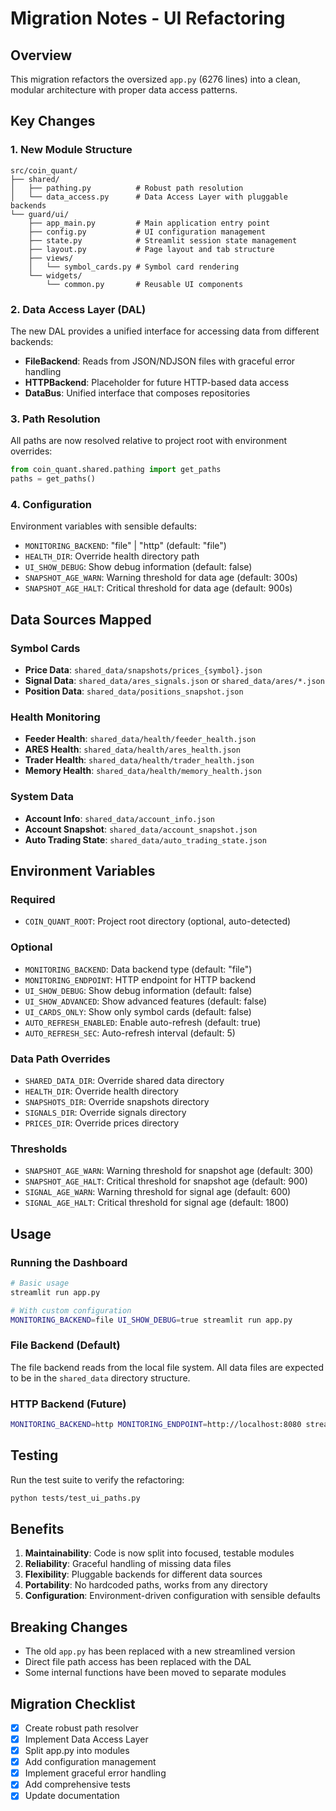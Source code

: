 # Migration Notes - UI Refactoring

## Overview

This migration refactors the oversized `app.py` (6276 lines) into a clean, modular architecture with proper data access patterns.

## Key Changes

### 1. New Module Structure

```
src/coin_quant/
├── shared/
│   ├── pathing.py          # Robust path resolution
│   └── data_access.py      # Data Access Layer with pluggable backends
└── guard/ui/
    ├── app_main.py         # Main application entry point
    ├── config.py           # UI configuration management
    ├── state.py            # Streamlit session state management
    ├── layout.py           # Page layout and tab structure
    ├── views/
    │   └── symbol_cards.py # Symbol card rendering
    └── widgets/
        └── common.py       # Reusable UI components
```

### 2. Data Access Layer (DAL)

The new DAL provides a unified interface for accessing data from different backends:

- **FileBackend**: Reads from JSON/NDJSON files with graceful error handling
- **HTTPBackend**: Placeholder for future HTTP-based data access
- **DataBus**: Unified interface that composes repositories

### 3. Path Resolution

All paths are now resolved relative to project root with environment overrides:

```python
from coin_quant.shared.pathing import get_paths
paths = get_paths()
```

### 4. Configuration

Environment variables with sensible defaults:

- `MONITORING_BACKEND`: "file" | "http" (default: "file")
- `HEALTH_DIR`: Override health directory path
- `UI_SHOW_DEBUG`: Show debug information (default: false)
- `SNAPSHOT_AGE_WARN`: Warning threshold for data age (default: 300s)
- `SNAPSHOT_AGE_HALT`: Critical threshold for data age (default: 900s)

## Data Sources Mapped

### Symbol Cards
- **Price Data**: `shared_data/snapshots/prices_{symbol}.json`
- **Signal Data**: `shared_data/ares_signals.json` or `shared_data/ares/*.json`
- **Position Data**: `shared_data/positions_snapshot.json`

### Health Monitoring
- **Feeder Health**: `shared_data/health/feeder_health.json`
- **ARES Health**: `shared_data/health/ares_health.json`
- **Trader Health**: `shared_data/health/trader_health.json`
- **Memory Health**: `shared_data/health/memory_health.json`

### System Data
- **Account Info**: `shared_data/account_info.json`
- **Account Snapshot**: `shared_data/account_snapshot.json`
- **Auto Trading State**: `shared_data/auto_trading_state.json`

## Environment Variables

### Required
- `COIN_QUANT_ROOT`: Project root directory (optional, auto-detected)

### Optional
- `MONITORING_BACKEND`: Data backend type (default: "file")
- `MONITORING_ENDPOINT`: HTTP endpoint for HTTP backend
- `UI_SHOW_DEBUG`: Show debug information (default: false)
- `UI_SHOW_ADVANCED`: Show advanced features (default: false)
- `UI_CARDS_ONLY`: Show only symbol cards (default: false)
- `AUTO_REFRESH_ENABLED`: Enable auto-refresh (default: true)
- `AUTO_REFRESH_SEC`: Auto-refresh interval (default: 5)

### Data Path Overrides
- `SHARED_DATA_DIR`: Override shared data directory
- `HEALTH_DIR`: Override health directory
- `SNAPSHOTS_DIR`: Override snapshots directory
- `SIGNALS_DIR`: Override signals directory
- `PRICES_DIR`: Override prices directory

### Thresholds
- `SNAPSHOT_AGE_WARN`: Warning threshold for snapshot age (default: 300)
- `SNAPSHOT_AGE_HALT`: Critical threshold for snapshot age (default: 900)
- `SIGNAL_AGE_WARN`: Warning threshold for signal age (default: 600)
- `SIGNAL_AGE_HALT`: Critical threshold for signal age (default: 1800)

## Usage

### Running the Dashboard

```bash
# Basic usage
streamlit run app.py

# With custom configuration
MONITORING_BACKEND=file UI_SHOW_DEBUG=true streamlit run app.py
```

### File Backend (Default)

The file backend reads from the local file system. All data files are expected to be in the `shared_data` directory structure.

### HTTP Backend (Future)

```bash
MONITORING_BACKEND=http MONITORING_ENDPOINT=http://localhost:8080 streamlit run app.py
```

## Testing

Run the test suite to verify the refactoring:

```bash
python tests/test_ui_paths.py
```

## Benefits

1. **Maintainability**: Code is now split into focused, testable modules
2. **Reliability**: Graceful handling of missing data files
3. **Flexibility**: Pluggable backends for different data sources
4. **Portability**: No hardcoded paths, works from any directory
5. **Configuration**: Environment-driven configuration with sensible defaults

## Breaking Changes

- The old `app.py` has been replaced with a new streamlined version
- Direct file path access has been replaced with the DAL
- Some internal functions have been moved to separate modules

## Migration Checklist

- [x] Create robust path resolver
- [x] Implement Data Access Layer
- [x] Split app.py into modules
- [x] Add configuration management
- [x] Implement graceful error handling
- [x] Add comprehensive tests
- [x] Update documentation
